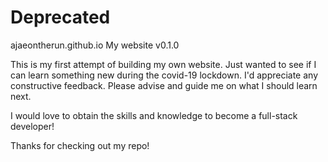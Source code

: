 # Deprecated

ajaeontherun.github.io
My website v0.1.0

This is my first attempt of building my own website. Just wanted to see if I can learn something new during the covid-19 lockdown.
I'd appreciate any constructive feedback. Please advise and guide me on what I should learn next.

I would love to obtain the skills and knowledge to become a full-stack developer!

Thanks for checking out my repo!
